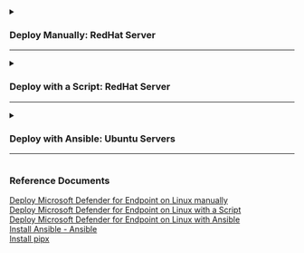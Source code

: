 <details>
<summary><h3>Deploy Manually: RedHat Server</h3><hr></summary>

>### 1. Connect to the server
>From a Terminal session, connect to a Linux VM using the command: **_ssh <user>@<ip_address>_** or **_ssh <user>@<ip_address> -p <port_number>_** if you are connecting to a port other then TCP port 22. The 'IP address' can also be the FQDN of the server you are connecting to.
>>```bash
>>ssh <user>@<ip_address>
>>```
>>or
>>```bash
>>ssh <user>@<ip_address> -p <port_number>
>>```
>Press enter. Then answer "yes" and provide your password when prompted.
>   
>### 2. Update the server
>>sudo yum update && sudo yum upgrade
>
>### 3. Create a user 
>>The user will be added the user to the 'wheel' group, so the user can manage the server.<br>
>>This step is not really needed. But this is to avoid login onto the server as root. You can do this will multiple lines of commands or a single line of command.
>>
>>#### Create a user with a series of commands
>>Switch to the root user.
>>```bash
>>sudo -i
>>```
>>Create the user and set the user's home directory with '-m'
>>```bash
>>adduser -m bob
>>```
>>Configure the user's password
>>```bash
>>passwd bob
>>```
>>Add the user to the 'wheel' (sudo) group
>>```bash
>>usermod -aG wheel bob
>>```
>>Verify the user belongs to the 'wheel' group
>>```bash
>>id bob
>>```
>>Login as the new user
>>```bash
>>su - bob
>>```
>>View the user's working directory
>>```bash
>>pwd
>>```
>>or

>>#### Create a user with a single line 
>>```bash
>>sudo useradd -m bob && sudo passwd bob && usermod -aG wheel bob
>>```
>>Now, you can connect to your Linux device using the new user's (bob) credentials:
>>```bash
>>ssh bob@<ip_address>
>>```
><hr>**Note: this is not needed**<br>
Certificate-based authentication is also an option: Example of a Windows device with PowerShell<br>
On your local device (Windows), do the following from a PowerShell session:
Generate a private/public key pair and provide the name LocalHostKey for example when prompted and do not provide any password (two files will be created, one for the private key 'LocalHostKey' and one for the public key 'LocalHostKey.pub').
```PowerShell
ssh-keygen -t rsa -C "LocalHost" -f LocalHostKey
```
Create a variable to hold the location of the private key, for example:
```PowerShell
$keyFile = "E:\Repo\MDE\LocalHostKey"
```
Run the following command and note FullControl access for System and Administrators, and Modify and Synchronize for the current user, which are overly permissive, and a Linux system will not allow authentication with such permissions.
```PowerShell
Get-Acl $keyFile | Format-List
```    
Get the permissions that users and user groups have to access the file
```PowerShell
$acl = Get-Acl $keyFile 
```      
Get the current username on the device
```PowerShell
$username = [System.Security.Principal.WindowsIdentity]::GetCurrent().Name
```
        
Create a new access rule object with the permissions for the ACL and apply the ACL to the file
```PowerShell
$accessRule = New-Object System.Security.AccessControl.FileSystemAccessRule($username,"Read","Allow")
$acl.SetAccessRule($accessRule)
$acl | Set-Acl $keyFile
```  
Disable the inheritance and remove the existing access rules
```PowerShell
$acl.SetAccessRuleProtection($true,$false)
$acl | Set-Acl $keyFile
```  
After applying the ACL and disabling the inheritance, make sure FullControl is no longer granted to the current user
```PowerShell
Get-Acl $keyFile | Format-List
```     
Finally copy the public key, you'll upload that to your Linux device
```PowerShell
Get-Content .\LocalHostKey.pub
```
        
On your Linux machine
```bash
mkdir ~/.ssh
sudo vim ~/.ssh/authorized_keys
```
Type 'i' and paste the public key<br>
Type 'ESC' then ':wq' to exit

Verify the presence of the public key on the Linux machine with the following command:
```bash
cat ~/.ssh/authorized_keys
``` 
Now you can connect to your Linux device without a password:
```PowerShell
ssh -i "LocalHostKey" bob@<ip_address>
```

    From the current system, you can also copy the public key to other systems with the following command for example:
    sudo scp ~/.ssh/authorized_keys lessi@10.0.0.78:~/.ssh
    
### 4. Install MDE
    a. Locate the installer script
        i. Use hostnamectl command to identify system related information including release version.
        ii. Install yum-utils if it isn't already installed: sudo yum install yum-utils
        iii. sudo yum-config-manager --add-repo=https://packages.microsoft.com/config/rhel/9.0/prod.repo
        
    b. Application installation
        i. yum repolist to list all repositories
        ii. sudo yum --enablerepo=packages-microsoft-com-prod install mdatp to install the package from the production repository.
        iii. sudo mdatp edr tag set --name GROUP --value 'Rhel-Linux' to set the device tag.
        
        
        
    c. Download the onboarding package from Microsoft Defender XDR portal
        i. Create a folder to store MDE onboarding files: mkdir MDE and cd MDE to navigate in that directory
        ii. Transfer the onboarding package to your Linux machine: 
    
    
    In Linux, we can share files between computers using scp. scp utilizes ssh to securely transfer files. We use the following syntax to copy files from the source machine to the destination machine:
     scp /path/to/local/file username@destination:/path/to/destination, for example the below command will copy the onboarding package from your local computer into the MDE directory of the Linux device.
     scp -P 45173 "E:\Repo\MDE\WindowsDefenderATPOnboardingPackage.zip" bob@devlab-rhelz:/MDE
    
    
    On the Linux machine, type ls -l MDE (this LS in lowercase) in to verify the presence of the onboarded ZIP file
    cd MDE and unzip WindowsDefenderATPOnboardingPackage.zip to unzip the file. You'll get the MicrosoftDefenderATPOnboardingLinuxServer.py file

    a. Client configuration
    Initially the client device is not associated with an organization and the orgId attribute is blank.
    mdatp health --field org_id 
    sudo python3 MicrosoftDefenderATPOnboardingLinuxServer.py (Generating /etc/opt/microsoft/mdatp/mdatp_onboard.json ..)
    mdatp health --field org_id to verify that the device is now associated with your organization and reports a valid organization identifier.
    
    Check the health status of the product. A return value of 'true' denotes that the product is functioning as expected.
    mdatp health --field healthy
    mdatp health list | grep -i 'network\|passive_mode\|automatic_definition\|managed_by\|MDE\|managed\|real_time_protection\|behavior_monitoring\|edr'
    
    Check the status of the definitions update, return value should be up_to_date.
    mdatp health --field definitions_status
    
    Ensure real-time protection is enabled, the return value should be true.
    mdatp health --field real_time_protection_enabled
    if not, run the following: sudo mdatp config real-time-protection --value enabled
    
    Test MDE on Linux by simulating the download of a malicious file. The file should be quarantined.
    curl -o ~/eicar.com.txt https://secure.eicar.org/eicar.com.txt
    
    List the detected threats
    mdatp threat list
    
    
    https://aka.ms/LinuxDIY
    
    
    
Resources: Microsoft Defender for Endpoint on Linux resources | Microsoft Learn

</details>

<details>
<summary><h3>Deploy with a Script: RedHat Server</h3><hr></summary>
</details>

<details>
<summary><h3>Deploy with Ansible: Ubuntu Servers</h3><hr></summary>

### Connect to Ansible Control Node
From a shell (for example PowerShell), connect to your Ansible control node server with the following command:<br> _<**ssh rod@IPAddress -p 45163**>_<br>
The IPAddress could also be the FQDN of the server, **-p** specifies the ssh port if TCP port 22 is not the default. Answer 'yes' when prompted if you are sure to continue connecting, and provide the login password when prompted.<br>
```PowerShell
ssh rod@IPAddress -p 45163
```

### Configure Ansible Control Node
#### Basic Configurations
View the details of the control node
Update and upgrade the server<br>
```bash
 sudo apt update && sudo apt upgrade
 ```
View the hostname<br>
```bash
hostname
```
View the fully qualified domain name (FQDN) of the host<br>
```bash
hostname --fqdn
```
View the detail of the server using _<lsb_release -a>_.<br> 
Notice the Linux distribution, the release (version), and the codename<br>
```bash
lsb_release -a
```
Create a private/public key pair that you use to automate tasks using Ansible<br>
```bash
ssh-keygen -t rsa -C "ControlNodeKey" -f ansible/ControlNode
sudo vim ~/.ssh/config (add the following line: IdentityFile ~/.ssh/ControlNode)
```

Create folder in your working directory named ansible<br>
```bash
mkdir ansible
```
Create a file named hosts and add your Linux devices to the file<br>
```bash
sudo vim ansible/hosts
```
#### Install Ansible
```bash
ansible-playbook -K install_mdatp.yml -i hosts
```
![Install Ansible](/)

#### Uninstall Ansible
```bash
ansible-playbook -K uninstall_mdatp.yml -i hosts
```
![Uninstall Ansible](/)

### Configure Ansible Managed Nodes

Create an Ansible administrator user account running the following command:<br>
_<sudo useradd -m user && sudo passwd user && sudo usermod -aG sudo user>_<br>
- **sudo useradd -m user**: creates a user (-m creates the user's directory).
- **sudo passwd user**: sets the user password.
- **sudo usermod -aG user**: adds the user to the sudo group.<br>

Run the _<id - user>_ command to verify that the user is member of the sudo group.<br>
Run the _<su - user>_ command to login as the newly created user.

```bash
sudo useradd -m lessi && sudo passwd lessi && sudo usermod -aG sudo lessi
id lessi
su - lessi
```
For example:
![Create admin user](/image-1.png)
</details>


### Reference Documents
[Deploy Microsoft Defender for Endpoint on Linux manually](https://learn.microsoft.com/en-us/microsoft-365/security/defender-endpoint/linux-install-manually?view=o365-worldwide)<br>
[Deploy Microsoft Defender for Endpoint on Linux with a Script](https://learn.microsoft.com/en-us/microsoft-365/security/defender-endpoint/linux-install-manually?view=o365-worldwide#installer-script)<br>
[Deploy Microsoft Defender for Endpoint on Linux with Ansible](https://learn.microsoft.com/en-us/microsoft-365/security/defender-endpoint/linux-install-with-ansible?view=o365-worldwide)<br>
[Install Ansible - Ansible](https://docs.ansible.com/ansible/latest/installation_guide/intro_installation.html)<br>
[Install pipx](https://pipx.pypa.io/stable/)


